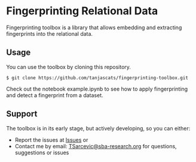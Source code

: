# Fingerprinting Relational Data
Fingerprinting toolbox is a library that allows embedding and extracting fingerprints into the relational data.

## Usage
You can use the toolbox by cloning this repository.
```
$ git clone https://github.com/tanjascats/fingerprinting-toolbox.git
```
Check out the notebook example.ipynb to see how to apply fingerprinting and detect a fingerprint from a dataset.
 
## Support
The toolbox is in its early stage, but actively developing, so you can either:
- Report the issues at [Issues](https://github.com/tanjascats/fingerprinting-toolbox/issues) or
- Contact me by email: TSarcevic@sba-research.org for questions, suggestions or issues

